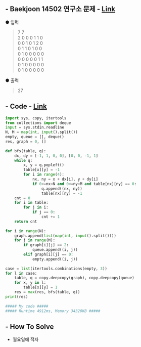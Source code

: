 ## - Baekjoon 14502 연구소 문제 - [Link](https://www.acmicpc.net/problem/14502)
● 입력  
> 7 7  
2 0 0 0 1 1 0  
0 0 1 0 1 2 0  
0 1 1 0 1 0 0  
0 1 0 0 0 0 0  
0 0 0 0 0 1 1  
0 1 0 0 0 0 0  
0 1 0 0 0 0 0

● 출력
> 27

## - Code - [Link](https://github.com/imtaesuu/AlgorithmPractice_with_Python/blob/main/Graph_Traversal/Baekjoon_14502/Baekjoon_14502.py)

```python
import sys, copy, itertools
from collections import deque
input = sys.stdin.readline
N, M = map(int, input().split())
empty, queue = [], deque()
res, graph = 0, []
        
def bfs(table, q):
    dx, dy = [-1, 1, 0, 0], [0, 0, -1, 1]   
    while q:
        x, y = q.popleft()
        table[x][y] = -1
        for i in range(4):
            nx, ny = x + dx[i], y + dy[i]
            if 0<=nx<N and 0<=ny<M and table[nx][ny] == 0:
                q.append((nx, ny))
                table[nx][ny] = -1
    cnt = 0
    for i in table:
        for j in i:
            if j == 0:
                cnt += 1
    return cnt
    
for i in range(N):
    graph.append(list(map(int, input().split())))
    for j in range(M):
        if graph[i][j] == 2:
            queue.append((i, j))
        elif graph[i][j] == 0:
            empty.append((i, j))   
    
case = list(itertools.combinations(empty, 3))
for l in case:
    table, q = copy.deepcopy(graph), copy.deepcopy(queue)
    for x, y in l:
        table[x][y] = 1  
    res = max(res, bfs(table, q))
print(res)
	
##### My code #####
##### Runtime 4912ms, Memory 34320KB #####
```

## - **How To Solve**
- 월요일에 적자